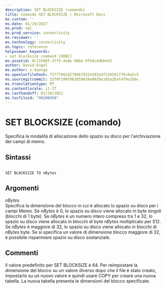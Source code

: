 ```yaml
---
description: SET BLOCKSIZE (comando)
title: Comando SET BLOCKSIZE | Microsoft Docs
ms.custom: ''
ms.date: 01/19/2017
ms.prod: sql
ms.prod_service: connectivity
ms.reviewer: ''
ms.technology: connectivity
ms.topic: reference
helpviewer_keywords:
- set blocksize command [ODBC]
ms.assetid: 0c11580f-37f5-4a8e-99be-9fb9c44bb433
author: David-Engel
ms.author: v-daenge
ms.openlocfilehash: f1777b62d279db78154383a3f328591776c0a5c5
ms.sourcegitcommit: 33f0f190f962059826e002be165a2bef4f9e350c
ms.translationtype: MT
ms.contentlocale: it-IT
ms.lasthandoff: 01/30/2021
ms.locfileid: "99208658"
---
```

# <a name="set-blocksize-command"></a>SET BLOCKSIZE (comando)
Specifica la modalità di allocazione dello spazio su disco per l'archiviazione dei campi di memo.  
  
## <a name="syntax"></a>Sintassi  
  
```  
  
SET BLOCKSIZE TO nBytes  
```  
  
## <a name="arguments"></a>Argomenti  
 *nBytes*  
 Specifica la dimensione del blocco in cui è allocato lo spazio su disco per i campi Memo. Se *nBytes* è 0, lo spazio su disco viene allocato in byte singoli (blocchi di 1 byte). Se *nBytes* è un numero intero compreso tra 1 e 32, lo spazio su disco viene allocato in blocchi di byte *nBytes* moltiplicato per 512. Se *nBytes* è maggiore di 32, lo spazio su disco viene allocato in blocchi di *nBytes* byte. Se si specifica un valore di dimensione blocco maggiore di 32, è possibile risparmiare spazio su disco sostanziale.  
  
## <a name="remarks"></a>Commenti  
 Il valore predefinito per SET BLOCKSIZE è 64. Per reimpostare la dimensione del blocco su un valore diverso dopo che il file è stato creato, impostarlo su un nuovo valore e quindi usare COPY per creare una nuova tabella. La nuova tabella presenta le dimensioni del blocco specificate.
